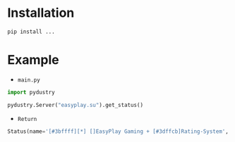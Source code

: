 # Installation
```cmd
pip install ...
```

# Example
- `main.py`
```python
import pydustry

pydustry.Server("easyplay.su").get_status()
```

- `Return`
```python
Status(name='[#3bffff][*] []EasyPlay Gaming + [#3dffcb]Rating-System', map='EasyPlay.HUB', players=56, wave=1, version=126, vertype='official', ping=35)
```
